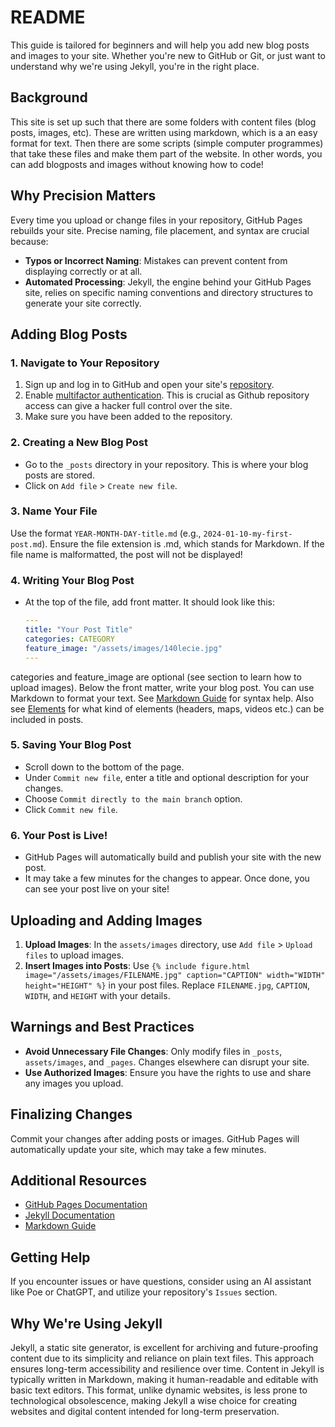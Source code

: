 # README

This guide is tailored for beginners and will help you add new blog posts and images to your site. Whether you're new to GitHub or Git, or just want to understand why we're using Jekyll, you're in the right place.

## Background
This site is set up such that there are some folders with content files (blog posts, images, etc). These are written using markdown, which is a an easy format for text. Then there are some scripts (simple computer programmes) that take these files and make them part of the website. In other words, you can add blogposts and images without knowing how to code!

## Why Precision Matters
Every time you upload or change files in your repository, GitHub Pages rebuilds your site. Precise naming, file placement, and syntax are crucial because:
- **Typos or Incorrect Naming**: Mistakes can prevent content from displaying correctly or at all.
- **Automated Processing**: Jekyll, the engine behind your GitHub Pages site, relies on specific naming conventions and directory structures to generate your site correctly.

## Adding Blog Posts

### 1. **Navigate to Your Repository**
1. Sign up and log in to GitHub and open your site's [repository](https://github.com/welecja/welecja.github.io).
2. Enable [multifactor authentication](https://docs.github.com/en/authentication/securing-your-account-with-two-factor-authentication-2fa/configuring-two-factor-authentication). This is crucial as Github repository access can give a hacker full control over the site. 
3. Make sure you have been added to the repository.

### 2. Creating a New Blog Post
- Go to the `_posts` directory in your repository. This is where your blog posts are stored.
- Click on `Add file` > `Create new file`.

### 3. **Name Your File**
Use the format `YEAR-MONTH-DAY-title.md` (e.g., `2024-01-10-my-first-post.md`). Ensure the file extension is .md, which stands for Markdown. If the file name is malformatted, the post will not be displayed!

### 4. Writing Your Blog Post
- At the top of the file, add front matter. It should look like this:

  ```yaml
  ---
  title: "Your Post Title"
  categories: CATEGORY
  feature_image: "/assets/images/140lecie.jpg"
  ---
  ```

categories and feature_image are optional (see section to learn how to upload images). Below the front matter, write your blog post. You can use Markdown to format your text. See [Markdown Guide](https://www.markdownguide.org/basic-syntax/) for syntax help. Also see [Elements](https://www.welecja.pl/elements/) for what kind of elements (headers, maps, videos etc.) can be included in posts.

### 5. Saving Your Blog Post
- Scroll down to the bottom of the page.
- Under `Commit new file`, enter a title and optional description for your changes.
- Choose `Commit directly to the main branch` option.
- Click `Commit new file`.

### 6. Your Post is Live!
- GitHub Pages will automatically build and publish your site with the new post.
- It may take a few minutes for the changes to appear. Once done, you can see your post live on your site!

## Uploading and Adding Images
1. **Upload Images**: In the `assets/images` directory, use `Add file` > `Upload files` to upload images.
2. **Insert Images into Posts**: Use `{% include figure.html image="/assets/images/FILENAME.jpg" caption="CAPTION" width="WIDTH" height="HEIGHT" %}` in your post files. Replace `FILENAME.jpg`, `CAPTION`, `WIDTH`, and `HEIGHT` with your details.

## Warnings and Best Practices
- **Avoid Unnecessary File Changes**: Only modify files in `_posts`, `assets/images`, and `_pages`. Changes elsewhere can disrupt your site.
- **Use Authorized Images**: Ensure you have the rights to use and share any images you upload.

## Finalizing Changes
Commit your changes after adding posts or images. GitHub Pages will automatically update your site, which may take a few minutes.

## Additional Resources
- [GitHub Pages Documentation](https://pages.github.com/)
- [Jekyll Documentation](https://jekyllrb.com/docs/)
- [Markdown Guide](https://www.markdownguide.org/basic-syntax/)

## Getting Help
If you encounter issues or have questions, consider using an AI assistant like Poe or ChatGPT, and utilize your repository's `Issues` section.

## Why We're Using Jekyll
Jekyll, a static site generator, is excellent for archiving and future-proofing content due to its simplicity and reliance on plain text files. This approach ensures long-term accessibility and resilience over time. Content in Jekyll is typically written in Markdown, making it human-readable and editable with basic text editors. This format, unlike dynamic websites, is less prone to technological obsolescence, making Jekyll a wise choice for creating websites and digital content intended for long-term preservation.

